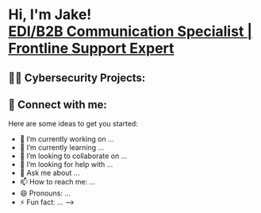 <h1>Hi, I'm Jake! <br/><a href="https://www.linkedin.com/in/jake-wilson-874559265/">EDI/B2B Communication Specialist | Frontline Support Expert</a>

<h2>👨‍💻 Cybersecurity Projects:</h2>

<h2> 🤳 Connect with me:</h2>

Here are some ideas to get you started:

- 🔭 I’m currently working on ...
- 🌱 I’m currently learning ...
- 👯 I’m looking to collaborate on ...
- 🤔 I’m looking for help with ...
- 💬 Ask me about ...
- 📫 How to reach me: ...
- 😄 Pronouns: ...
- ⚡ Fun fact: ...
-->
